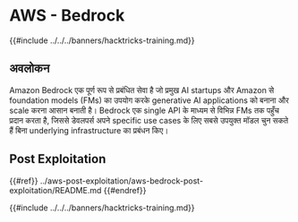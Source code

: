 # AWS - Bedrock

{{#include ../../../banners/hacktricks-training.md}}

## अवलोकन

Amazon Bedrock एक पूर्ण रूप से प्रबंधित सेवा है जो प्रमुख AI startups और Amazon से foundation models (FMs) का उपयोग करके generative AI applications को बनाना और scale करना आसान बनाती है। Bedrock एक single API के माध्यम से विभिन्न FMs तक पहुँच प्रदान करता है, जिससे डेवलपर्स अपने specific use cases के लिए सबसे उपयुक्त मॉडल चुन सकते हैं बिना underlying infrastructure का प्रबंधन किए।

## Post Exploitation

{{#ref}}
../aws-post-exploitation/aws-bedrock-post-exploitation/README.md
{{#endref}}

{{#include ../../../banners/hacktricks-training.md}}
